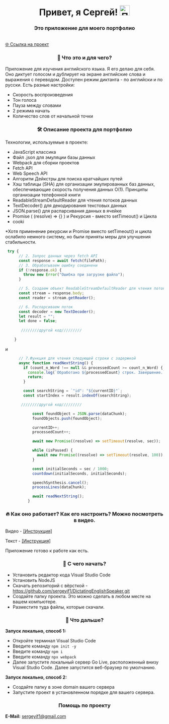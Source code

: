 <h1 align="center">Привет, я Сергей!
            <img src="https://github.com/blackcater/blackcater/raw/main/images/Hi.gif" height="32" alt="Привет"/>
        </h1>
        <h3 align="center">Это приложение для моего портфолио</h3>
      
<br>[🌐 Ссылка на проект](https://dictatingenglishspeaker.vercel.app/)
 
<h3 align="center">👀 Что это и для чего?</h3>
        <p>Приложение для изучения английского языка. Я его делаю для себя. Оно диктует голосом и дублирует на экране английские слова и выражения с переводом. Доступен режим диктанта - по английски и по русски. Есть разные настройки:</p>
        <ul>
            <li><span class="highlight">Скорость воспроизведения</span></li>
            <li><span class="highlight">Тон голоса</span></li>
            <li><span class="highlight">Пауза между словами</span></li>
            <li><span class="highlight">2 режима начать</span></li>
            <li><span class="highlight">Количество слов от начальной точки</span></li>
        </ul>

<h3 align="center">🛠 Описание проекта для портфолио</h3>
<p>Технологии, используемые в проекте:</p>
<ul>
    <li>JavaScript классика</li>
    <li>Файл .json для эмуляции базы данных</li>
    <li>Webpack для сборки проектов</li>
    <li>Fetch API</li>
    <li>Web Speech API</li>
    <li>Алгоритм Дейкстры для поиска кратчайших путей</li>
    <li>Хэш таблицы (SHA) для организации эмулированных баз данных, обеспечивающие скорость получения данных O(1). Принципы организации телефонной книги</li>
    <li>ReadableStreamDefaultReader для чтения потоков данных</li>
    <li>TextDecoder() для декодирования текстовых данных</li>
    <li>JSON.parse() для распарсивания данных в ячейке</li>
    <li>Promise ( (resolve) => {} ) и Рекурсия - вместо setTimeout() и Цикла</li>
    <li>cooki</li>
</ul>
<p>*Хотя применение рекурсии и Promise вместо setTimeout() и цикла ослабило немного систему, но были приняты меры для улучшения стабильности.</p>

```JavaScript
 try {
      // 2. Запрос данных через fetch API
      const response = await fetch(filePath);
      // 3. Обрабатываем ошибку соединени
      if (!response.ok) {
        throw new Error("Ошибка при загрузке файла");
      }

      // 5. Создаем объект ReadableStreamDefaultReader для чтения потока
      const stream = response.body;
      const reader = stream.getReader();

      // 6. Распарсиваем поток
      const decoder = new TextDecoder();
      let result = "";
      let done = false;
      
       ////////другой код/////////

    }

```

и

```JavaScript
      // 7.Функция для чтения следующей строки с задержкой
      async function readNextString() {
        if (count_n_Word !== null && processedCount >= count_n_Word) {
          console.log(`Обработано ${processedCount} строк. Завершение.`);
          return;
        }

        const searchString = `"id": "${currentID}"`;
        const startIndex = result.indexOf(searchString);

       ////////другой код/////////

            const foundObject = JSON.parse(dataChunk);
            foundObjects.push(foundObject);

            currentID++;
            processedCount++;

            await new Promise((resolve) => setTimeout(resolve, sec));

            while (isPaused) {
              await new Promise((resolve) => setTimeout(resolve, 100));
            }

            const initialSeconds = sec / 1000;
            countdown(initialSeconds, initialSeconds);

            speechSynthesis.cancel();
            processLines(dataChunk);

            await readNextString();
          }

```

<h3 align="center">🔥 Как оно работает? Как его настроить? Можно посмотреть в видео.</h3>
        <p>Видео - <a href="pic/direction.png" class="#">[Инструкция]</a></p>
        <p>Текст - <a href="pic/direction - Text.png" class="#">[Инструкция]</a></p>
        <p>Приложение готово к работе как есть.</p>
<h3 align="center">👀 С чего начать?</h3>
        <ul>
            <li>Установить редактор кода Visual Studio Code</li>
            <li>Установить NodeJS</li>
            <li>Скачать репозиторий с вёрсткой - <a href="https://github.com/sergeyif1/DictatingEnglishSpeaker.git" class="link">https://github.com/sergeyif1/DictatingEnglishSpeaker.git</a></li>
            <li>Создайте папку проекта. Это можно сделать в любом месте на вашем компьютере.</li>
            <li>Разместите туда файлы, которые скачали.</li>
        </ul>

<h3 align="center">👀 Что дальше?</h3>
        <p><strong>Запуск локально, способ 1:</strong></p>
        <ul>
            <li>Откройте терминал Visual Studio Code</li>
            <li>Введите команду <code>npm init -y</code></li>
            <li>Введите команду <code>npm i</code></li>
            <li>Введите команду <code>npx webpack</code></li>
            <li>Далее запустите локальный сервер Go Live, расположенный внизу Visual Studio Code. Далее запустится веб-браузер по умолчанию.</li>
        </ul>

<p><strong>Запуск локально, способ 2:</strong></p>
        <ul>
            <li>Создайте папку в зоне domain вашего сервера</li>
            <li>Запустите проект в установленном порядке для вашего сервера.</li>
        </ul>



<h3 align="center">Помощь по проекту</h3>
        <p><strong>Е-Mail:</strong> <a href="mailto:sergeyif1@gmail.com" class="link">sergeyif1@gmail.com</a></p>
